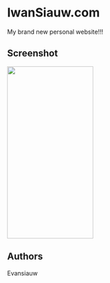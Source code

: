 # IwanSiauw.com
My brand new personal website!!!

## Screenshot
<img src="https://github.com/evansiauw/BIC/blob/master/IwanWeb.gif" width="200" height="400">

## Authors
Evansiauw
